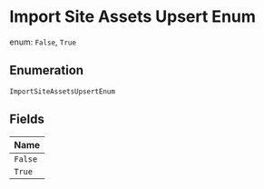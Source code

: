 
# Import Site Assets Upsert Enum

enum: `False`, `True`

## Enumeration

`ImportSiteAssetsUpsertEnum`

## Fields

| Name |
|  --- |
| `False` |
| `True` |


